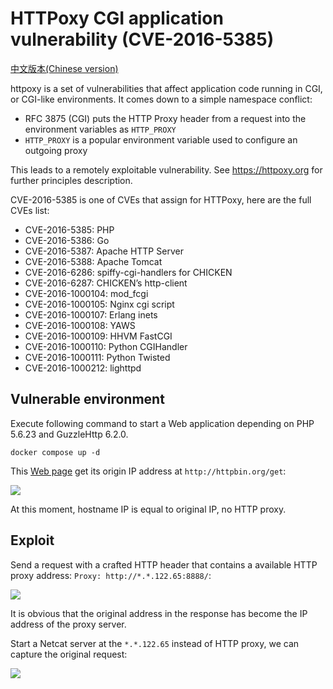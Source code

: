 # HTTPoxy CGI application vulnerability (CVE-2016-5385)

[中文版本(Chinese version)](README.zh-cn.md)

httpoxy is a set of vulnerabilities that affect application code running in CGI, or CGI-like environments. It comes down to a simple namespace conflict:

- RFC 3875 (CGI) puts the HTTP Proxy header from a request into the environment variables as `HTTP_PROXY`
- `HTTP_PROXY` is a popular environment variable used to configure an outgoing proxy

This leads to a remotely exploitable vulnerability. See <https://httpoxy.org> for further principles description.

CVE-2016-5385 is one of CVEs that assign for HTTPoxy, here are the full CVEs list:

- CVE-2016-5385: PHP
- CVE-2016-5386: Go
- CVE-2016-5387: Apache HTTP Server
- CVE-2016-5388: Apache Tomcat
- CVE-2016-6286: spiffy-cgi-handlers for CHICKEN
- CVE-2016-6287: CHICKEN’s http-client
- CVE-2016-1000104: mod_fcgi
- CVE-2016-1000105: Nginx cgi script
- CVE-2016-1000107: Erlang inets
- CVE-2016-1000108: YAWS
- CVE-2016-1000109: HHVM FastCGI
- CVE-2016-1000110: Python CGIHandler
- CVE-2016-1000111: Python Twisted
- CVE-2016-1000212: lighttpd

## Vulnerable environment

Execute following command to start a Web application depending on PHP 5.6.23 and GuzzleHttp 6.2.0.

```
docker compose up -d
```

This [Web page](www/index.php) get its origin IP address at `http://httpbin.org/get`:

![](1.png)

At this moment, hostname IP is equal to original IP, no HTTP proxy.

## Exploit

Send a request with a crafted HTTP header that contains a available HTTP proxy address: `Proxy: http://*.*.122.65:8888/`:

![](2.png)

It is obvious that the original address in the response has become the IP address of the proxy server.

Start a Netcat server at the `*.*.122.65` instead of HTTP proxy, we can capture the original request:

![](3.png)

